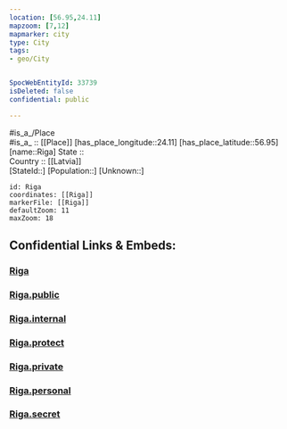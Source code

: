 ```yaml
---
location: [56.95,24.11] 
mapzoom: [7,12] 
mapmarker: city 
type: City
tags:
- geo/City


SpocWebEntityId: 33739
isDeleted: false
confidential: public

---
```

#is_a_/Place  
#is_a_ :: [[Place]] 
[has_place_longitude::24.11] 
[has_place_latitude::56.95] 
[name::Riga] 
State ::  
Country :: [[Latvia]]  
[StateId::] 
[Population::] 
[Unknown::] 


```leaflet
id: Riga
coordinates: [[Riga]] 
markerFile: [[Riga]] 
defaultZoom: 11 
maxZoom: 18
```


## Confidential Links & Embeds: 

### [Riga](/_Standards/Earth/Continent/Europe/Europe~North/Latvia/Regions~Latvia/Riga/counties~Riga/Riga-county/City/Riga.md) 

### [Riga.public](/_public/Earth/Continent/Europe/Europe~North/Latvia/Regions~Latvia/Riga/counties~Riga/Riga-county/City/Riga.public.md) 

### [Riga.internal](/_internal/Earth/Continent/Europe/Europe~North/Latvia/Regions~Latvia/Riga/counties~Riga/Riga-county/City/Riga.internal.md) 

### [Riga.protect](/_protect/Earth/Continent/Europe/Europe~North/Latvia/Regions~Latvia/Riga/counties~Riga/Riga-county/City/Riga.protect.md) 

### [Riga.private](/_private/Earth/Continent/Europe/Europe~North/Latvia/Regions~Latvia/Riga/counties~Riga/Riga-county/City/Riga.private.md) 

### [Riga.personal](/_personal/Earth/Continent/Europe/Europe~North/Latvia/Regions~Latvia/Riga/counties~Riga/Riga-county/City/Riga.personal.md) 

### [Riga.secret](/_secret/Earth/Continent/Europe/Europe~North/Latvia/Regions~Latvia/Riga/counties~Riga/Riga-county/City/Riga.secret.md)

